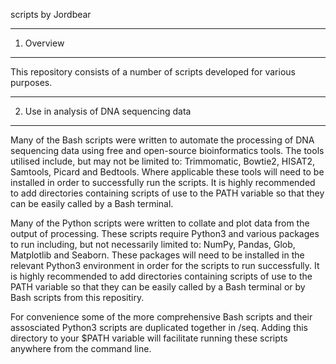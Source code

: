 scripts by Jordbear

---------------------------------------
1. Overview
---------------------------------------
This repository consists of a number of scripts developed for various purposes.

---------------------------------------
2. Use in analysis of DNA sequencing data
---------------------------------------
Many of the Bash scripts were written to automate the processing of DNA sequencing data using free and open-source bioinformatics tools. The tools utilised include, but may not be limited to: Trimmomatic, Bowtie2, HISAT2, Samtools, Picard and Bedtools. Where applicable these tools will need to be installed in order to successfully run the scripts. It is highly recommended to add directories containing scripts of use to the PATH variable so that they can be easily called by a Bash terminal.

Many of the Python scripts were written to collate and plot data from the output of processing. These scripts require Python3 and various packages to run including, but not necessarily limited to: NumPy, Pandas, Glob, Matplotlib and Seaborn. These packages will need to be installed in the relevant Python3 environment in order for the scripts to run successfully. It is highly recommended to add directories containing scripts of use to the PATH variable so that they can be easily called by a Bash terminal or by Bash scripts from this repositiry.

For convenience some of the more comprehensive Bash scripts and their assosciated Python3 scripts are duplicated together in /seq. Adding this directory to your $PATH variable will facilitate running these scripts anywhere from the command line.